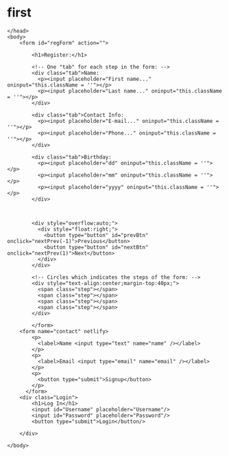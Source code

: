 # first
<!DOCTYPE html>
<html lang="en">
    <head>
        <meta charset="UTF-8">
        <link rel="stylesheet" href="style.css">
        <title>My Web Page</title>
        <script type="text/javascript" src="first.js"></script>
        


    </head>
    <body>
        <form id="regForm" action="">

            <h1>Register:</h1>
            
            <!-- One "tab" for each step in the form: -->
            <div class="tab">Name:
              <p><input placeholder="First name..." oninput="this.className = ''"></p>
              <p><input placeholder="Last name..." oninput="this.className = ''"></p>
            </div>
            
            <div class="tab">Contact Info:
              <p><input placeholder="E-mail..." oninput="this.className = ''"></p>
              <p><input placeholder="Phone..." oninput="this.className = ''"></p>
            </div>
            
            <div class="tab">Birthday:
              <p><input placeholder="dd" oninput="this.className = ''"></p>
              <p><input placeholder="mm" oninput="this.className = ''"></p>
              <p><input placeholder="yyyy" oninput="this.className = ''"></p>
            </div>
            
      
            
            <div style="overflow:auto;">
              <div style="float:right;">
                <button type="button" id="prevBtn" onclick="nextPrev(-1)">Previous</button>
                <button type="button" id="nextBtn" onclick="nextPrev(1)">Next</button>
              </div>
            </div>
            
            <!-- Circles which indicates the steps of the form: -->
            <div style="text-align:center;margin-top:40px;">
              <span class="step"></span>
              <span class="step"></span>
              <span class="step"></span>
              <span class="step"></span>
            </div> 
            
            </form>
        <form name="contact" netlify>
            <p>
              <label>Name <input type="text" name="name" /></label>
            </p>
            <p>
              <label>Email <input type="email" name="email" /></label>
            </p>
            <p>
              <button type="submit">Signup</button>
            </p>
          </form>
        <div class="Login">
            <h1>Log In</h1>
            <input id="Username" placeholder="Username"/>
            <input id="Password" placeholder="Password"/>
            <button type="submit">Login</button/>

        </div>

    </body>

</html>
